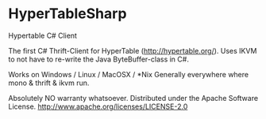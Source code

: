 HyperTableSharp
===============

Hypertable C# Client

The first C# Thrift-Client for HyperTable (http://hypertable.org/). 
Uses IKVM to not have to re-write the Java ByteBuffer-class in C#.

Works on Windows / Linux / MacOSX / *Nix 
Generally everywhere where mono & thrift & ikvm run.

Absolutely NO warranty whatsoever. 
Distributed under the Apache Software License.
http://www.apache.org/licenses/LICENSE-2.0 
